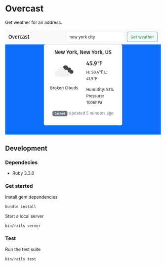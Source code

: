 # Overcast

Get weather for an address.

![screenshot](/screenshot.png)

## Development

### Dependecies

- Ruby 3.3.0

### Get started

Install gem dependencies

```sh
bundle install
```

Start a local server

```sh
bin/rails server
```

### Test

Run the test suite

```sh
bin/rails test
```
